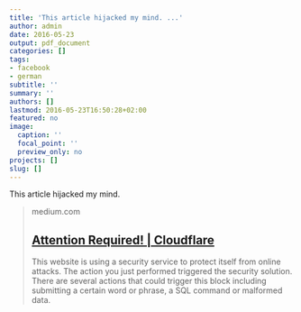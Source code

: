 ```yaml
---
title: 'This article hijacked my mind. ...'
author: admin
date: 2016-05-23
output: pdf_document
categories: []
tags:
- facebook
- german
subtitle: ''
summary: ''
authors: []
lastmod: 2016-05-23T16:50:28+02:00
featured: no
image:
  caption: ''
  focal_point: ''
  preview_only: no
projects: []
slug: []
---
```

This article hijacked my mind.
> medium.com
> ## [Attention Required! | Cloudflare](https://medium.com/@tristanharris/how-technology-hijacks-peoples-minds-from-a-magician-and-google-s-design-ethicist-56d62ef5edf3#.l8vn60ezd)
>
>This website is using a security service to protect itself from online attacks. The action you just performed triggered the security solution. There are several actions that could trigger this block including submitting a certain word or phrase, a SQL command or malformed data.


